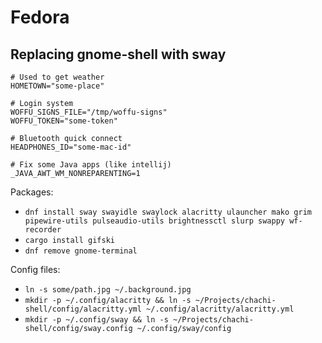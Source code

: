 # Fedora

## Replacing gnome-shell with sway

```
# Used to get weather
HOMETOWN="some-place"

# Login system
WOFFU_SIGNS_FILE="/tmp/woffu-signs"
WOFFU_TOKEN="some-token"

# Bluetooth quick connect
HEADPHONES_ID="some-mac-id"

# Fix some Java apps (like intellij)
_JAVA_AWT_WM_NONREPARENTING=1
```

Packages:

- `dnf install sway swayidle swaylock alacritty ulauncher mako grim pipewire-utils pulseaudio-utils brightnessctl slurp swappy wf-recorder`
- `cargo install gifski`
- `dnf remove gnome-terminal`

Config files:

- `ln -s some/path.jpg ~/.background.jpg`
- `mkdir -p ~/.config/alacritty && ln -s ~/Projects/chachi-shell/config/alacritty.yml ~/.config/alacritty/alacritty.yml`
- `mkdir -p ~/.config/sway && ln -s ~/Projects/chachi-shell/config/sway.config ~/.config/sway/config`
